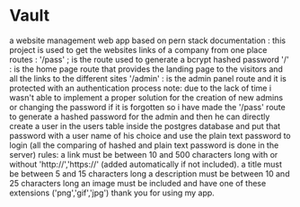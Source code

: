 # Vault
a website management web app based on pern stack
documentation :
this project is used to get the websites links of a company from one place
routes : 
'/pass' ; is the route used to generate a bcrypt hashed password 
'/' : is the home page route that provides the landing page to the visitors and all the links to the different sites
'/admin' : is the admin panel route and it is protected with an authentication process 
note: due to the lack of time i wasn't able to implement a proper solution for the creation of new admins or changing the password if it is forgotten
so i have made the '/pass' route to generate a hashed password for the admin and then he can directly create a user in the users table inside the postgres 
database and put that password with a user name of his choice and use the plain text password to login (all the comparing of hashed and plain text password
is done in the server)
rules:
a link must be between 10 and 500 characters long with or without 'http://','https://' (added automatically if not included).
a title must be between 5 and 15 characters long
a description must be between 10 and 25 characters long 
an image must be included and have one of these extensions ('png','gif','jpg')
thank you for using my app.
